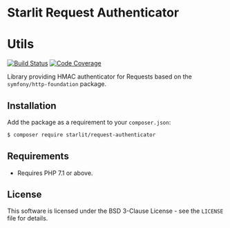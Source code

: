 # Starlit Request Authenticator

# Utils

[![Build Status](https://travis-ci.org/starweb/starlit-request-authenticator.svg?branch=master)](https://travis-ci.org/starweb/starlit-request-authenticator)
[![Code Coverage](https://scrutinizer-ci.com/g/starweb/starlit-request-authenticator/badges/coverage.png?b=master)](https://scrutinizer-ci.com/g/starweb/starlit-request-authenticator/?branch=master)

Library providing HMAC authenticator for Requests based on the `symfony/http-foundation` package. 

## Installation
Add the package as a requirement to your `composer.json`:
```bash
$ composer require starlit/request-authenticator
```

## Requirements
- Requires PHP 7.1 or above.

## License
This software is licensed under the BSD 3-Clause License - see the `LICENSE` file for details.
